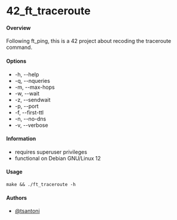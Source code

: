 # 42_ft_traceroute
    
#### Overview
Following ft_ping, this is a 42 project about recoding the traceroute command.

#### Options
-    -h, --help
-    -q, --nqueries
-    -m, --max-hops
-    -w, --wait
-    -z, --sendwait
-    -p, --port
-    -f, --first-ttl
-    -n, --no-dns
-    -v, --verbose


#### Information
- requires superuser privileges
- functional on Debian GNU/Linux 12

#### Usage
    make && ./ft_traceroute -h

    
#### Authors

- [@tsantoni](https://www.github.com/runeons)
